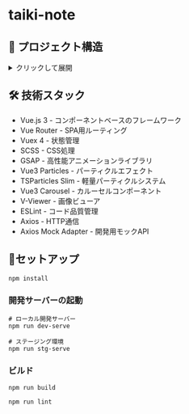 # taiki-note


## 📁 プロジェクト構造

<details>
  <summary>クリックして展開</summary>
 <pre><code>
📦プロジェクトルート
├─ 📂public                     # 静的アセット
├─ 📂src                        # ソースコード
│  ├─ 📂api                     # モックAPI
│  ├─ 📂assets                  # フォント、アイコン、画像、効果音、SVG
│  ├─ 📂components              # Vue コンポーネント
│  │  ├─ 📂blog                 # ブログ関連
│  │  │  ├─ 📜BlogPagination.vue          # ブログ記事のページネーション
│  │  │  └─ 📜TableOfContentsButton.vue   # 目次表示ボタン（モーダル）
│  │  ├─ 📂common               # 共通コンポーネント
│  │  │  ├─ 📜HeroStars.vue               # 星空背景エフェクト（Canvas + particles.js）
│  │  │  ├─ 📜Loading.vue                 # 汎用ローディングコンポーネント
│  │  │  ├─ 📜LoadingScreen.vue           # フルスクリーンローディング画面
│  │  │  ├─ 📜OfflineScreen.vue           # オフライン状態表示画面（ネットワーク監視機能付き）
│  │  │  ├─ 📜ScrollIndicator.vue         # スクロール進捗表示（円形インジケーター）
│  │  │  ├─ 📜ScrollTopButton.vue         # ページトップへ戻るボタン（スムーズスクロール）
│  │  │  └─ 📜SpaceDialog.vue             # モーダルダイアログ（確認・通知用）
│  │  ├─ 📂drawing              # 描画機能
│  │  │  ├─ 📜CanvasNavigationButtons.vue # モバイル向けキャンバス・コントロールパネル間移動ボタン
│  │  │  └─ 📜SpaceCanvas.vue             # 描画キャンバス（Canvas + 効果音対応）
│  │  ├─ 📂effects              # エフェクト
│  │  │  └─ 📜MouseTrailEffect.vue        # マウストレイル
│  │  ├─ 📂home                 # ホーム関連
│  │  │  ├─ 📜PlanetAnimation.vue         # 3D惑星アニメーション
│  │  │  └─ 📜SkillsConstellation.vue     # スキル技術のインタラクティブノード表示
│  │  ├─ 📂layout               # レイアウトコンポーネント
│  │  │  ├─ 📜AppFooter.vue               # フッター
│  │  │  └─ 📜NavBar.vue                  # ナビゲーションバー
│  │  └─ 📂projects             # プロジェクト関連
│  │     └─ 📜ProjectsPagination.vue      # プロジェクトのページネーション
│  ├─ 📂router                  # ルーティング設定
│  │  └─ 📜index.js
│  ├─ 📂store                   # Vuex ストア
│  │  └─ 📜index.js
│  ├─ 📂styles                  # SCSS スタイル
│  │  ├─ 📜main.scss                      # メインスタイル（全体・ページ遷移アニメーション）
│  │  ├─ 📜_animations.scss               # アニメーション定義(共通定義)
│  │  ├─ 📜_fonts.scss                    # フォント定義(共通定義)
│  │  ├─ 📜_mixins.scss                   # Sassミックスイン(共通定義)
│  │  ├─ 📜_reset.scss                    # CSSリセット
│  │  └─ 📜_variables.scss                # SCSS変数(共通定義)
│  ├─ 📂utils                   # ユーティリティ
│  │  ├─ 📜dialogService.js               # ダイアログサービス（alert・confirm・カスタムダイアログ）
│  │  └─ 📜markdownUtils.js               # Markdown変換ユーティリティ（highlight.js + コードブロック処理）
│  ├─ 📂views                   # ページコンポーネント
│  │  ├─ 📂detail               # 詳細ページ
│  │  │  ├─ 📜BlogDetail.vue              # ブログ記事詳細ページ
│  │  │  └─ 📜ProjectDetail.vue           # プロジェクト詳細ページ
│  │  ├─ 📜About.vue                      # 自己紹介ページ
│  │  ├─ 📜Blog.vue                       # ブログ一覧ページ
│  │  ├─ 📜Contact.vue                    # お問い合わせページ
│  │  ├─ 📜Drawing.vue                    # スペースキャンバスページ
│  │  ├─ 📜Error.vue                      # エラーページ
│  │  ├─ 📜Home.vue                       # ホームページ
│  │  ├─ 📜Projects.vue                   # プロジェクト一覧ページ
│  │  ├─ 📜RouteSelection.vue             # ルート選択ページ
│  │  └─ 📜Skills.vue                     # スキルページ
│  ├─ 📜App.vue                           # ルートコンポーネント
│  └─ 📜main.js                           # アプリケーションエントリーポイント
├─ 📜babel.config.js                      # Babel設定
├─ 📜jsconfig.json                       # JavaScript設定
├─ 📜vue.config.js                       # Vue CLI設定
├─ 📜package-lock.json                   # npm依存関係ロック
├─ 📜package.json                        # プロジェクト設定
└─ 📜README.md                           # README
  </code></pre>
</details>

## 🛠️ 技術スタック

- Vue.js 3 - コンポーネントベースのフレームワーク
- Vue Router - SPA用ルーティング
- Vuex 4 - 状態管理
- SCSS - CSS処理
- GSAP - 高性能アニメーションライブラリ
- Vue3 Particles - パーティクルエフェクト
- TSParticles Slim - 軽量パーティクルシステム
- Vue3 Carousel - カルーセルコンポーネント
- V-Viewer - 画像ビューア
- ESLint - コード品質管理
- Axios - HTTP通信
- Axios Mock Adapter - 開発用モックAPI

## 🚀セットアップ
```
npm install
```

### 開発サーバーの起動
```
# ローカル開発サーバー
npm run dev-serve

# ステージング環境
npm run stg-serve
```

### ビルド
```
npm run build
```

```
npm run lint
```
